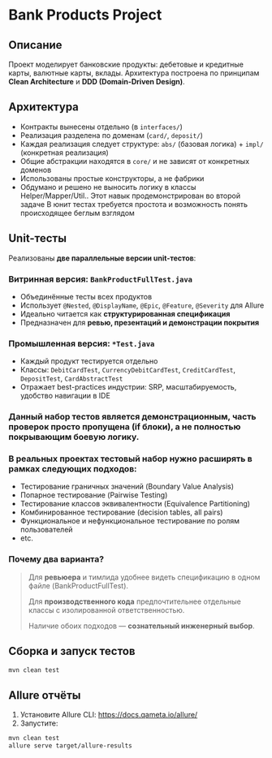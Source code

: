 # Bank Products Project

## Описание

Проект моделирует банковские продукты: дебетовые и кредитные карты, валютные карты, вклады. Архитектура построена по принципам **Clean Architecture** и **DDD (Domain-Driven Design)**.

## Архитектура

- Контракты вынесены отдельно (в `interfaces/`)
- Реализация разделена по доменам (`card/`, `deposit/`)
- Каждая реализация следует структуре: `abs/` (базовая логика) + `impl/` (конкретная реализация)
- Общие абстракции находятся в `core/` и не зависят от конкретных доменов
- Использованы простые конструкторы, а не фабрики
- Обдумано и решено не выносить логику в классы Helper/Mapper/Util.. Этот навык продемонстрирован во второй задаче
  В юнит тестах требуется простота и возможность понять происходящее беглым взглядом


## Unit-тесты

Реализованы **две параллельные версии unit-тестов**:

### Витринная версия: `BankProductFullTest.java`

- Объединённые тесты всех продуктов
- Использует `@Nested`, `@DisplayName`, `@Epic`, `@Feature`, `@Severity` для Allure
- Идеально читается как **структурированная спецификация**
- Предназначен для **ревью, презентаций и демонстрации покрытия**

### Промышленная версия: `*Test.java`

- Каждый продукт тестируется отдельно
- Классы: `DebitCardTest`, `CurrencyDebitCardTest`, `CreditCardTest`, `DepositTest`, `CardAbstractTest`
- Отражает best-practices индустрии: SRP, масштабируемость, удобство навигации в IDE

### Данный набор тестов является демонстрационным, часть проверок просто пропущена (if блоки), а не полностью покрывающим боевую логику.
### В реальных проектах тестовый набор нужно расширять в рамках следующих подходов:

- Тестирование граничных значений (Boundary Value Analysis)
- Попарное тестирование (Pairwise Testing)
- Тестирование классов эквивалентности (Equivalence Partitioning)
- Комбинированное тестирование (decision tables, all pairs)
- Функциональное и нефункциональное тестирование по ролям пользователей
- etc.

### Почему два варианта?

> Для **ревьюера** и тимлида удобнее видеть спецификацию в одном файле (BankProductFullTest).
>
> Для **производственного кода** предпочтительнее отдельные классы с изолированной ответственностью.
>
> Наличие обоих подходов — **сознательный инженерный выбор**.

## Сборка и запуск тестов

```bash
mvn clean test
```

## Allure отчёты

1. Установите Allure CLI: https://docs.qameta.io/allure/
2. Запустите:

```bash
mvn clean test
allure serve target/allure-results
```
